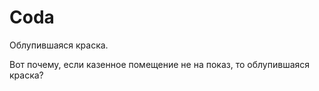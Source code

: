 #  Coda

Облупившаяся краска.

Вот почему, если казенное помещение не на показ, то облупившаяся краска?
